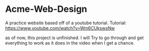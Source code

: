 # Acme-Web-Design
A practice website based off of a youtube tutorial.
Tutorial: https://www.youtube.com/watch?v=Wm6CUkswsNw

as of now, this project is unfinished. I will Try to go through and get everything to work as it does in the video when I get a chance.
